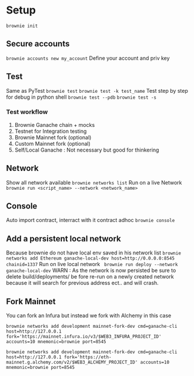 # Setup
```brownie init```

## Secure accounts
``` brownie accounts new my_account ```
Define your account and priv key

## Test
Same as PyTest
``` brownie test ```
``` brownie test -k test_name ```
Test step by step for debug in python shell
``` brownie test --pdb ```
``` brownie test -s ```
### Test workflow
1. Brownie Ganache chain + mocks
2. Testnet for Integration testing
3. Brownie Mainnet fork (optional)
4. Custom Mainnet fork (optional)
5. Self/Local Ganache : Not necessary but good for thinkering


## Network
Show all network available
``` brownie networks list ```
Run on a live Network
``` brownie run <script_name> --network <network_name> ```

## Console
Auto import contract, interract with it contract adhoc
``` brownie console ```

## Add a persistent local network
Because brownie do not have local env saved in his network list
``` brownie networks add Ethereum ganache-local-dev host=http://0.0.0.0:8545 chainid=1337 ```
Run on live local network
``` brownie run deploy --network ganache-local-dev```
WARN : 
As the network is now persisted be sure to delete build/deployments/<chainid> be fore re-run on a newly created network
because it will search for previous address ect.. and will crash.

## Fork Mainnet 
You can fork an Infura but instead we fork with Alchemy in this case

``` brownie networks add development mainnet-fork-dev cmd=ganache-cli host=http://127.0.0.1 fork='https://mainnet.infura.io/v3/$WEB3_INFURA_PROJECT_ID' accounts=10 mnemonic=brownie port=8545 ```

``` brownie networks add development mainnet-fork-dev cmd=ganache-cli host=http://127.0.0.1 fork='https://eth-mainnet.g.alchemy.com/v2/$WEB3_ALCHEMY_PROJECT_ID' accounts=10 mnemonic=brownie port=8545 ```
